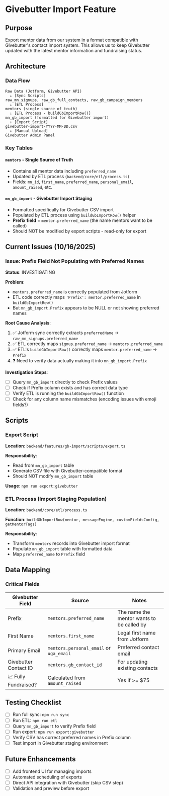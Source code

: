 # Givebutter Import Feature

## Purpose
Export mentor data from our system in a format compatible with Givebutter's contact import system. This allows us to keep Givebutter updated with the latest mentor information and fundraising status.

## Architecture

### Data Flow
```
Raw Data (Jotform, Givebutter API)
  ↓ [Sync Scripts]
raw_mn_signups, raw_gb_full_contacts, raw_gb_campaign_members
  ↓ [ETL Process]
mentors (single source of truth)
  ↓ [ETL Process - buildGbImportRow()]
mn_gb_import (formatted for Givebutter import)
  ↓ [Export Script]
givebutter-import-YYYY-MM-DD.csv
  ↓ [Manual Upload]
Givebutter Admin Panel
```

### Key Tables

#### `mentors` - Single Source of Truth
- Contains all mentor data including `preferred_name`
- Updated by ETL process (`backend/core/etl/process.ts`)
- Fields: `mn_id`, `first_name`, `preferred_name`, `personal_email`, `amount_raised`, etc.

#### `mn_gb_import` - Givebutter Import Staging
- Formatted specifically for Givebutter CSV import
- Populated by ETL process using `buildGbImportRow()` helper
- **Prefix field** = `mentor.preferred_name` (the name mentors want to be called)
- Should NOT be modified by export scripts - read-only for export

## Current Issues (10/16/2025)

### Issue: Prefix Field Not Populating with Preferred Names
**Status**: INVESTIGATING

**Problem**:
- `mentors.preferred_name` is correctly populated from Jotform
- ETL code correctly maps `'Prefix': mentor.preferred_name` in `buildGbImportRow()`
- But `mn_gb_import.Prefix` appears to be NULL or not showing preferred names

**Root Cause Analysis**:
1. ✅ Jotform sync correctly extracts `preferredName` → `raw_mn_signups.preferred_name`
2. ✅ ETL correctly maps `signup.preferred_name` → `mentors.preferred_name`
3. ✅ ETL's `buildGbImportRow()` correctly maps `mentor.preferred_name` → `Prefix`
4. ❓ Need to verify data actually making it into `mn_gb_import.Prefix`

**Investigation Steps**:
- [ ] Query `mn_gb_import` directly to check Prefix values
- [ ] Check if Prefix column exists and has correct data type
- [ ] Verify ETL is running the `buildGbImportRow()` function
- [ ] Check for any column name mismatches (encoding issues with emoji fields?)

## Scripts

### Export Script
**Location**: `backend/features/gb-import/scripts/export.ts`

**Responsibility**:
- Read from `mn_gb_import` table
- Generate CSV file with Givebutter-compatible format
- Should NOT modify `mn_gb_import` table

**Usage**: `npm run export:givebutter`

### ETL Process (Import Staging Population)
**Location**: `backend/core/etl/process.ts`

**Function**: `buildGbImportRow(mentor, messageEngine, customFieldsConfig, getMentorTags)`

**Responsibility**:
- Transform `mentors` records into Givebutter import format
- Populate `mn_gb_import` table with formatted data
- Map `preferred_name` to `Prefix` field

## Data Mapping

### Critical Fields
| Givebutter Field | Source | Notes |
|-----------------|--------|-------|
| Prefix | `mentors.preferred_name` | The name the mentor wants to be called by |
| First Name | `mentors.first_name` | Legal first name from Jotform |
| Primary Email | `mentors.personal_email` or `uga_email` | Preferred contact email |
| Givebutter Contact ID | `mentors.gb_contact_id` | For updating existing contacts |
| 📈 Fully Fundraised? | Calculated from `amount_raised` | Yes if >= $75 |

## Testing Checklist

- [ ] Run full sync: `npm run sync`
- [ ] Run ETL: `npm run etl`
- [ ] Query `mn_gb_import` to verify Prefix field
- [ ] Run export: `npm run export:givebutter`
- [ ] Verify CSV has correct preferred names in Prefix column
- [ ] Test import in Givebutter staging environment

## Future Enhancements
- [ ] Add frontend UI for managing imports
- [ ] Automated scheduling of exports
- [ ] Direct API integration with Givebutter (skip CSV step)
- [ ] Validation and preview before export
